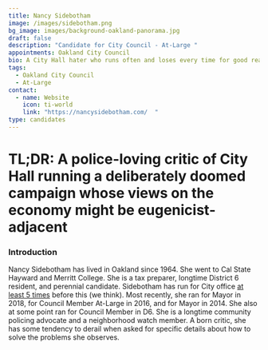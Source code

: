 ```yaml
---
title: Nancy Sidebotham
image: /images/sidebotham.png
bg_image: images/background-oakland-panorama.jpg
draft: false
description: "Candidate for City Council - At-Large "
appointments: Oakland City Council
bio: A City Hall hater who runs often and loses every time for good reasons
tags:
  - Oakland City Council
  - At-Large
contact:
  - name: Website
    icon: ti-world
    link: "https://nancysidebotham.com/  "
type: candidates
---
```

# TL;DR: A police-loving critic of City Hall running a deliberately doomed campaign whose views on the economy might be eugenicist-adjacent

### Introduction

Nancy Sidebotham has lived in Oakland since 1964. She went to Cal State Hayward and Merritt College. She is a tax preparer, longtime District 6 resident, and perennial candidate. Sidebotham has run for City office [at least 5 times](https://ballotpedia.org/Nancy_Sidebotham) before this (we think). Most recently, she ran for Mayor in 2018, for Council Member At-Large in 2016, and for Mayor in 2014. She also at some point ran for Council Member in D6. She is a longtime community policing advocate and a neighborhood watch member. A born critic, she has some tendency to derail when asked for specific details about how to solve the problems she observes.